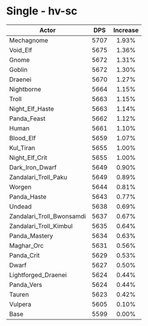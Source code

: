 # Single - hv-sc
| Actor | DPS | Increase |
|---|:---:|:---:|
|Mechagnome|5707|1.93%|
|Void_Elf|5675|1.36%|
|Gnome|5672|1.31%|
|Goblin|5672|1.30%|
|Draenei|5670|1.27%|
|Nightborne|5664|1.15%|
|Troll|5663|1.15%|
|Night_Elf_Haste|5663|1.14%|
|Panda_Feast|5662|1.12%|
|Human|5661|1.10%|
|Blood_Elf|5659|1.07%|
|Kul_Tiran|5655|1.00%|
|Night_Elf_Crit|5655|1.00%|
|Dark_Iron_Dwarf|5649|0.90%|
|Zandalari_Troll_Paku|5649|0.89%|
|Worgen|5644|0.81%|
|Panda_Haste|5643|0.77%|
|Undead|5638|0.69%|
|Zandalari_Troll_Bwonsamdi|5637|0.67%|
|Zandalari_Troll_Kimbul|5635|0.64%|
|Panda_Mastery|5634|0.63%|
|Maghar_Orc|5631|0.56%|
|Panda_Crit|5629|0.53%|
|Dwarf|5627|0.50%|
|Lightforged_Draenei|5624|0.44%|
|Panda_Vers|5624|0.44%|
|Tauren|5623|0.42%|
|Vulpera|5605|0.10%|
|Base|5599|0.00%|
